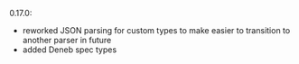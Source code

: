 0.17.0:
  - reworked JSON parsing for custom types to make easier to transition to another parser in future
  - added Deneb spec types
